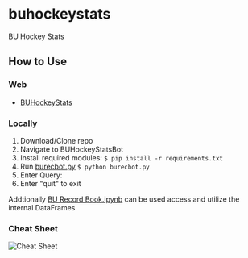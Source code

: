 # buhockeystats
BU Hockey Stats 

## How to Use

### Web

* [BUHockeyStats](https://buhockeystats.com)

### Locally

1. Download/Clone repo
2. Navigate to BUHockeyStatsBot
2. Install required modules: `$ pip install -r requirements.txt`
3. Run [burecbot.py](https://github.com/redsoxfan2194/buhockeystatsbot/blob/main/burecbot.py) `$ python burecbot.py`
4. Enter Query: 
5. Enter "quit" to exit

Addtionally [BU Record Book.ipynb](https://github.com/redsoxfan2194/buhockeystatsbot/blob/main/iPythonNoteBooks/BU%20Record%20Book.ipynb) can be used access and utilize the internal DataFrames

### Cheat Sheet
![Cheat Sheet](https://github.com/redsoxfan2194/buhockeystatsbot/blob/main/BUHockeyStatsBot/statsbotcheatsheet.png "BU Stats Bot Cheat Sheet")
